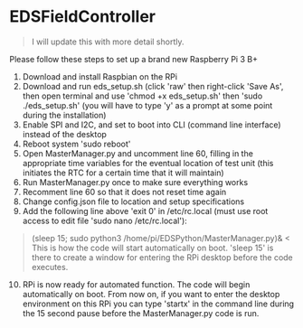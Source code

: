 # EDSFieldController

> I will update this with more detail shortly.

Please follow these steps to set up a brand new Raspberry Pi 3 B+

1. Download and install Raspbian on the RPi
2. Download and run eds_setup.sh (click 'raw' then right-click 'Save As', then open terminal and use 'chmod +x eds_setup.sh' then 'sudo ./eds_setup.sh' (you will have to type 'y' as a prompt at some point during the installation)
3. Enable SPI and I2C, and set to boot into CLI (command line interface) instead of the desktop
4. Reboot system 'sudo reboot'
5. Open MasterManager.py and uncomment line 60, filling in the appropriate time variables for the eventual location of test unit (this initiates the RTC for a certain time that it will maintain)
6. Run MasterManager.py once to make sure everything works
7. Recomment line 60 so that it does not reset time again
8. Change config.json file to location and setup specifications
9. Add the following line above 'exit 0' in /etc/rc.local (must use root access to edit file 'sudo nano /etc/rc.local'):
> (sleep 15; sudo python3 /home/pi/EDSPython/MasterManager.py)& <
This is how the code will start automatically on boot. 'sleep 15' is there to create a window for entering the RPi desktop before the code executes.
10. RPi is now ready for automated function. The code will begin automatically on boot. From now on, if you want to enter the desktop environment on this RPi you can type 'startx' in the command line during the 15 second pause before the MasterManager.py code is run.

